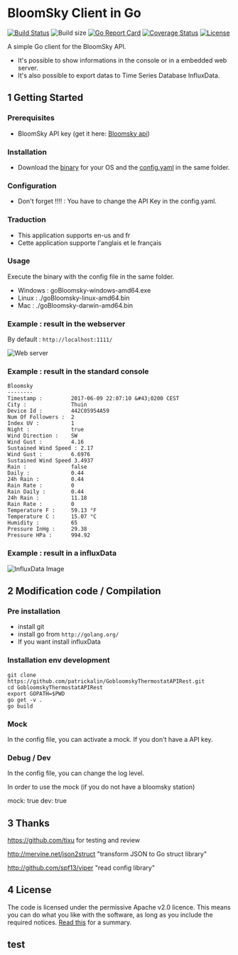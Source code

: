 # BloomSky Client in Go

[![Build Status](https://travis-ci.org/patrickalin/bloomsky-client-go.svg?branch=master)](https://travis-ci.org/patrickalin/bloomsky-client-go)
![Build size](https://reposs.herokuapp.com/?path=patrickalin/bloomsky-client-go)
[![Go Report Card](https://goreportcard.com/badge/github.com/patrickalin/bloomsky-client-go)](https://goreportcard.com/report/github.com/patrickalin/bloomsky-client-go)
[![Coverage Status](https://coveralls.io/repos/github/patrickalin/bloomsky-client-go/badge.svg)](https://coveralls.io/github/patrickalin/bloomsky-client-go)
[![License](https://img.shields.io/badge/License-Apache%202.0-blue.svg)](https://opensource.org/licenses/Apache-2.0)

A simple Go client for the BloomSky API.

* It's possible to show informations in the console or in a embedded web server.
* It's also possible to export datas to Time Series Database InfluxData.

## 1 Getting Started

### Prerequisites

* BloomSky API key (get it here: [Bloomsky api](https://dashboard.bloomsky.com/))

### Installation

* Download the [binary](https://github.com/patrickalin/bloomsky-client-go/releases) for your OS and the [config.yaml](https://github.com/patrickalin/bloomsky-client-go/blob/master/config.yaml) in the same folder.

### Configuration

* Don't forget !!!! : You have to change the API Key in the config.yaml.

### Traduction

* This application supports en-us and fr
* Cette application supporte l'anglais et le français

### Usage

Execute the binary with the config file in the same folder.

* Windows : goBloomsky-windows-amd64.exe
* Linux : ./goBloomsky-linux-amd64.bin
* Mac : ./goBloomsky-darwin-amd64.bin

### Example : result in the webserver

By default : `http://localhost:1111/`

![Web server](https://raw.githubusercontent.com/patrickalin/bloomsky-client-go/master/img/webserver.png)

### Example : result in the standard console

    Bloomsky
    --------
    Timestamp :         2017-06-09 22:07:10 &#43;0200 CEST
    City :              Thuin
    Device Id :         442C05954A59
    Num Of Followers :  2
    Index UV :          1
    Night :             true
    Wind Direction :    SW
    Wind Gust :         4.16
    Sustained Wind Speed : 2.17
    Wind Gust :         6.6976
    Sustained Wind Speed 3.4937
    Rain :              false
    Daily :             0.44
    24h Rain :          0.44
    Rain Rate :         0
    Rain Daily :        0.44
    24h Rain :          11.18
    Rain Rate :         0
    Temperature F :     59.13 °F
    Temperature C :     15.07 °C
    Humidity :          65
    Pressure InHg :     29.38
    Pressure HPa :      994.92

### Example : result in a influxData

![InfluxData Image ](https://raw.githubusercontent.com/patrickalin/bloomsky-client-go/master/img/InfluxDB.png)

## 2 Modification code / Compilation

### Pre installation

* install git
* install go from `http://golang.org/`
* If you want install influxData

### Installation env development

    git clone https://github.com/patrickalin/GobloomskyThermostatAPIRest.git
    cd GobloomskyThermostatAPIRest
    export GOPATH=$PWD
    go get -v .
    go build

### Mock

In the config file, you can activate a mock. If you don't have a API key.

### Debug / Dev

In the config file, you can change the log level. 

In order to use the mock (if you do not have a bloomsky station)

   mock: true
   dev: true



## 3 Thanks

<https://github.com/tixu> for testing and review

<http://mervine.net/json2struct> "transform JSON to Go struct library"

<http://github.com/spf13/viper> "read config library"



## 4 License

The code is licensed under the permissive Apache v2.0 licence. This means you can do what you like with the software, as long as you include the required notices. [Read this](https://tldrlegal.com/license/apache-license-2.0-(apache-2.0)) for a summary.


## test